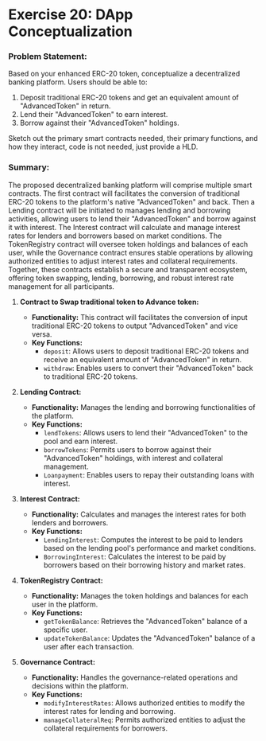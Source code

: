 # **Exercise 20: DApp Conceptualization** 

### **Problem Statement:** 
Based on your enhanced ERC-20 token, conceptualize a decentralized banking platform. Users should be able to:
 1. Deposit traditional ERC-20 tokens and get an equivalent amount of "AdvancedToken" in return.
2. Lend their "AdvancedToken" to earn interest.
3. Borrow against their "AdvancedToken" holdings.

Sketch out the primary smart contracts needed, their primary functions, and how they interact, code is not needed, just provide a HLD.

### **Summary:** 
The proposed decentralized banking platform will comprise multiple smart contracts. The first contract will facilitates the conversion of traditional ERC-20 tokens to the platform's native "AdvancedToken" and back. Then a Lending contract will be initiated to manages lending and borrowing activities, allowing users to lend their "AdvancedToken" and borrow against it with interest. The Interest contract will calculate and manage interest rates for lenders and borrowers based on market conditions. The TokenRegistry contract will oversee token holdings and balances of each user, while the Governance contract ensures stable operations by allowing authorized entities to adjust interest rates and collateral requirements. Together, these contracts establish a secure and transparent ecosystem, offering token swapping, lending, borrowing, and robust interest rate management for all participants.

1. **Contract to Swap traditional token to Advance token:**
   - **Functionality:** This contract will facilitates the conversion of input traditional ERC-20 tokens to output "AdvancedToken" and vice versa.
   - **Key Functions:**
     - `deposit`: Allows users to deposit traditional ERC-20 tokens and receive an equivalent amount of "AdvancedToken" in return.
     - `withdraw`: Enables users to convert their "AdvancedToken" back to traditional ERC-20 tokens.

2. **Lending Contract:**
   - **Functionality:** Manages the lending and borrowing functionalities of the platform.
   - **Key Functions:**
     - `lendTokens`: Allows users to lend their "AdvancedToken" to the pool and earn interest.
     - `borrowTokens`: Permits users to borrow against their "AdvancedToken" holdings, with interest and collateral management.
     - `Loanpayment`: Enables users to repay their outstanding loans with interest.

3. **Interest Contract:**
   - **Functionality:** Calculates and manages the interest rates for both lenders and borrowers.
   - **Key Functions:**
     - `LendingInterest`: Computes the interest to be paid to lenders based on the lending pool's performance and market conditions.
     - `BorrowingInterest`: Calculates the interest to be paid by borrowers based on their borrowing history and market rates.

4. **TokenRegistry Contract:**
   - **Functionality:** Manages the token holdings and balances for each user in the platform.
   - **Key Functions:**
     - `getTokenBalance`: Retrieves the "AdvancedToken" balance of a specific user.
     - `updateTokenBalance`: Updates the "AdvancedToken" balance of a user after each transaction.

5. **Governance Contract:**
   - **Functionality:** Handles the governance-related operations and decisions within the platform.
   - **Key Functions:**
     - `modifyInterestRates`: Allows authorized entities to modify the interest rates for lending and borrowing.
     - `manageCollateralReq`: Permits authorized entities to adjust the collateral requirements for borrowers.

